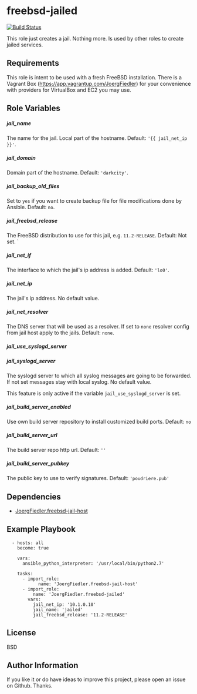 freebsd-jailed
=========

[![Build Status](https://travis-ci.org/JoergFiedler/freebsd-jailed.svg?branch=master)](https://travis-ci.org/JoergFiedler/freebsd-jailed)

This role just creates a jail. Nothing more. Is used by other roles to create
jailed services. 

Requirements
------------

This role is intent to be used with a fresh FreeBSD installation. There is a
Vagrant Box (https://app.vagrantup.com/JoergFiedler) for your convenience with
providers for VirtualBox and EC2 you may use.

Role Variables
--------------

##### jail_name

The name for the jail. Local part of the hostname. Default: `'{{ jail_net_ip }}'`.

##### jail_domain

Domain part of the hostname. Default: `'darkcity'`.

##### jail_backup_old_files

Set to `yes` if you want to create backup file for file modifications done by Ansible. Default: `no`.

##### jail_freebsd_release

The FreeBSD distribution to use for this jail, e.g. `11.2-RELEASE`. Default: Not
set. `

##### jail_net_if

The interface to which the jail's ip address is added. Default: `'lo0'`.

##### jail_net_ip

The jail's ip address. No default value.

##### jail_net_resolver

The DNS server that will be used as a resolver. If set to `none` resolver 
config from jail host apply to the jails. Default: `none`.

##### jail_use_syslogd_server
##### jail_syslogd_server

The syslogd server to which all syslog messages are going to be forwarded. If
not set messages stay with local syslog. No default value.

This feature is only active if the variable `jail_use_syslogd_server` is set.

##### jail_build_server_enabled

Use own build server repository to install customized build ports. Default: `no`

##### jail_build_server_url

The build server repo http url. Default: `''`

##### jail_build_server_pubkey

The public key to use to verify signatures. Default: `'poudriere.pub'`

Dependencies
------------

- [JoergFiedler.freebsd-jail-host](https://galaxy.ansible.com/JoergFiedler/freebsd-jail-host)

Example Playbook
----------------

	  - hosts: all
        become: true
      
        vars:
          ansible_python_interpreter: '/usr/local/bin/python2.7'
      
        tasks:
          - import_role:
                name: 'JoergFiedler.freebsd-jail-host'
          - import_role:
              name: 'JoergFiedler.freebsd-jailed'
            vars:
              jail_net_ip: '10.1.0.10'
              jail_name: 'jailed'
              jail_freebsd_release: '11.2-RELEASE'

License
-------

BSD

Author Information
------------------

If you like it or do have ideas to improve this project, please open an issue on Github. Thanks.
